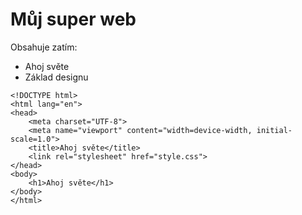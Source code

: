 # Můj super web
Obsahuje zatím:
* Ahoj světe
* Základ designu
```
<!DOCTYPE html>
<html lang="en">
<head>
    <meta charset="UTF-8">
    <meta name="viewport" content="width=device-width, initial-scale=1.0">
    <title>Ahoj světe</title>
    <link rel="stylesheet" href="style.css">
</head>
<body>
    <h1>Ahoj světe</h1>
</body>
</html>
```